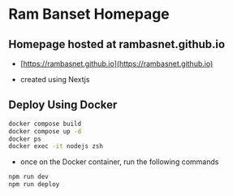 # Ram Banset Homepage

## Homepage hosted at rambasnet.github.io

- [https://rambasnet.github.io](https://rambasnet.github.io)

- created using Nextjs

## Deploy Using Docker

```bash
docker compose build
docker compose up -d
docker ps
docker exec -it nodejs zsh
```

- once on the Docker container, run the following commands

```bash
npm run dev
npm run deploy
```
